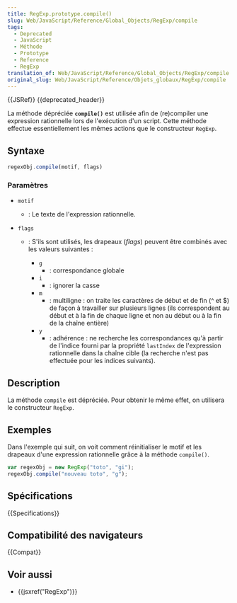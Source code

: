 ```yaml
---
title: RegExp.prototype.compile()
slug: Web/JavaScript/Reference/Global_Objects/RegExp/compile
tags:
  - Deprecated
  - JavaScript
  - Méthode
  - Prototype
  - Reference
  - RegExp
translation_of: Web/JavaScript/Reference/Global_Objects/RegExp/compile
original_slug: Web/JavaScript/Reference/Objets_globaux/RegExp/compile
---
```


{{JSRef}} {{deprecated_header}}

La méthode dépréciée **`compile()`** est utilisée afin de (re)compiler une expression rationnelle lors de l'exécution d'un script. Cette méthode effectue essentiellement les mêmes actions que le constructeur `RegExp`.

## Syntaxe

```js
regexObj.compile(motif, flags)
```

### Paramètres

- `motif`
  - : Le texte de l'expression rationnelle.
- `flags`

  - : S'ils sont utilisés, les drapeaux (_flags_) peuvent être combinés avec les valeurs suivantes :

    - `g`
      - : correspondance globale
    - `i`
      - : ignorer la casse
    - `m`
      - : multiligne : on traite les caractères de début et de fin (^ et $) de façon à travailler sur plusieurs lignes (ils correspondent au début et à la fin de chaque ligne et non au début ou à la fin de la chaîne entière)
    - `y`
      - : adhérence : ne recherche les correspondances qu'à partir de l'indice fourni par la propriété `lastIndex` de l'expression rationnelle dans la chaîne cible (la recherche n'est pas effectuée pour les indices suivants).

## Description

La méthode `compile` est dépréciée. Pour obtenir le même effet, on utilisera le constructeur `RegExp`.

## Exemples

Dans l'exemple qui suit, on voit comment réinitialiser le motif et les drapeaux d'une expression rationnelle grâce à la méthode `compile()`.

```js
var regexObj = new RegExp("toto", "gi");
regexObj.compile("nouveau toto", "g");
```

## Spécifications

{{Specifications}}

## Compatibilité des navigateurs

{{Compat}}

## Voir aussi

- {{jsxref("RegExp")}}
